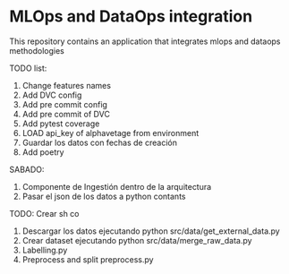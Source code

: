 # MLOps and DataOps integration


This repository contains an application that integrates mlops and dataops methodologies


TODO list:

1. Change features names
2. Add DVC config
3. Add pre commit config
4. Add pre commit of DVC
5. Add pytest coverage
6. LOAD api_key of alphavetage from environment
7. Guardar los datos con fechas de creación
8. Add poetry 

SABADO:
1. Componente de Ingestión dentro de la arquitectura
2. Pasar el json de los datos a python contants



TODO: Crear sh co 

1. Descargar los datos ejecutando python src/data/get_external_data.py
2. Crear dataset ejecutando python src/data/merge_raw_data.py
3. Labelling.py
4. Preprocess and split preprocess.py